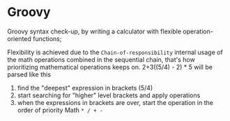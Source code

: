 # Groovy
Groovy syntax check-up, by writing a calculator with flexible operation-oriented functions;

Flexibility is achieved due to the `Chain-of-responsibility` internal usage
of the math operations combined in the sequential chain, that's how prioritizing mathematical operations keeps on.
2+3((5/4) - 2) * 5 will be parsed like this
 1. find the "deepest" expression in brackets (5/4)
 2. start searching for "higher" level brackets and apply operations
 3. when the expressions in brackets are over, start the operation in the order of priority Math  `* / + -`  
